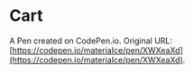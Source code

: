 # Cart

A Pen created on CodePen.io. Original URL: [https://codepen.io/materiaIce/pen/XWXeaXd](https://codepen.io/materiaIce/pen/XWXeaXd).


